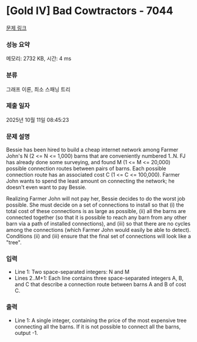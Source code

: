 # [Gold IV] Bad Cowtractors - 7044 

[문제 링크](https://www.acmicpc.net/problem/7044) 

### 성능 요약

메모리: 2732 KB, 시간: 4 ms

### 분류

그래프 이론, 최소 스패닝 트리

### 제출 일자

2025년 10월 11일 08:45:23

### 문제 설명

<p>Bessie has been hired to build a cheap internet network among Farmer John's N (2 <= N <= 1,000) barns that are conveniently numbered 1..N. FJ has already done some surveying, and found M (1 <= M <= 20,000) possible connection routes between pairs of barns. Each possible connection route has an associated cost C (1 <= C <= 100,000). Farmer John wants to spend the least amount on connecting the network; he doesn't even want to pay Bessie. </p>

<p>Realizing Farmer John will not pay her, Bessie decides to do the worst job possible. She must decide on a set of connections to install so that (i) the total cost of these connections is as large as possible, (ii) all the barns are connected together (so that it is possible to reach any barn from any other barn via a path of installed connections), and (iii) so that there are no cycles among the connections (which Farmer John would easily be able to detect). Conditions (ii) and (iii) ensure that the final set of connections will look like a "tree".</p>

### 입력 

 <ul>
	<li>Line 1: Two space-separated integers: N and M </li>
	<li>Lines 2..M+1: Each line contains three space-separated integers A, B, and C that describe a connection route between barns A and B of cost C.</li>
</ul>

### 출력 

 <ul>
	<li>Line 1: A single integer, containing the price of the most expensive tree connecting all the barns. If it is not possible to connect all the barns, output -1.</li>
</ul>

